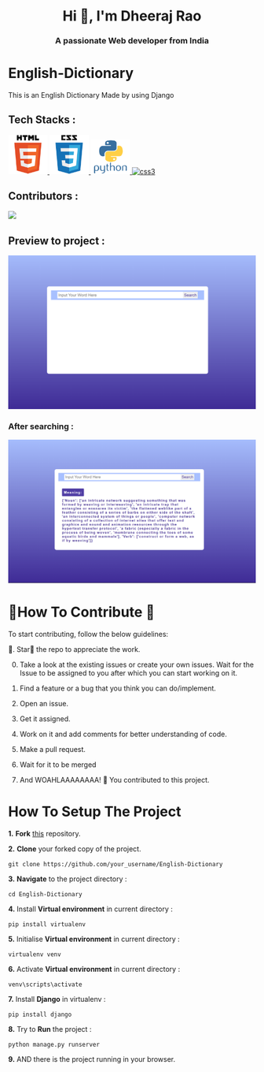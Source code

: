 <h1 align="center">Hi 👋, I'm Dheeraj Rao</h1>
<h3 align="center">A passionate Web developer from India</h3>

# English-Dictionary
This is an English Dictionary Made by using Django

<h2 align="left"> Tech Stacks :</h2>
<p align="left"> <a href="https://www.w3.org/html/" target="_blank" rel="noreferrer"> <img src="https://raw.githubusercontent.com/devicons/devicon/master/icons/html5/html5-original-wordmark.svg" alt="html5" width="80" height="80"/><a href="https://www.w3schools.com/css/" target="_blank" rel="noreferrer"> <img src="https://raw.githubusercontent.com/devicons/devicon/master/icons/css3/css3-original-wordmark.svg" alt="css3" width="80" height="80"/> </a><a href="https://www.w3schools.com/python/" target="_blank" rel="noreferrer"> <img src="https://raw.githubusercontent.com/devicons/devicon/master/icons/python/python-original-wordmark.svg" alt="css3" width="80" height="70"/> </a><a href="https://www.w3schools.com/python/" target="_blank" rel="noreferrer"> <img src="https://logos-download.com/wp-content/uploads/2019/06/Django_Logo.png" alt="css3" width="100" height="50"/> </a>
 </p>
  
   <h2 align="left">Contributors :</h2>
<a href="https://github.com/dheerajrao20/English-Dictionary/graphs/contributors">
    <img src="https://contrib.rocks/image?repo=dheerajrao20/English-Dictionary" />
  </a>
  
  <h2>Preview to project :</h2>
  
  <img src="https://github.com/dheerajrao20/English-Dictionary/blob/main/images/01.png?raw=true" />
  <h3>After searching : </h3>
  <img src="https://github.com/dheerajrao20/English-Dictionary/blob/main/images/02.png?raw=true" />
  
  # 🎇How To Contribute 🎇

To start contributing, follow the below guidelines:

🌟. Star🌟 the repo to appreciate the work.

0. Take a look at the existing issues or create your own issues. Wait for the Issue to be assigned to you after which you can start working on it.

1. Find a feature or a bug that you think you can do/implement.

2. Open an issue.

3. Get it assigned.

4. Work on it and add comments for better understanding of code.

5. Make a pull request.

6. Wait for it to be merged

7. And WOAHLAAAAAAAA! 🎉 You contributed to this project.

# How To Setup The Project

**1.** **Fork** [this](https://github.com/dheerajrao20/English-Dictionary) repository.

**2.** **Clone** your forked copy of the project.

```
git clone https://github.com/your_username/English-Dictionary
```

**3.** **Navigate** to the project directory :

```
cd English-Dictionary
```

**4.** Install **Virtual environment** in current directory :

```
pip install virtualenv
```

**5.** Initialise **Virtual environment** in current directory :

```
virtualenv venv
```

**6.** Activate **Virtual environment** in current directory :

```
venv\scripts\activate
```

**7.** Install **Django** in virtualenv :

```
pip install django
```

**8.** Try to **Run** the project :

```
python manage.py runserver
```


**9.** AND there is the project running in your browser.
